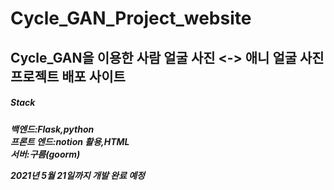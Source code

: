 # Cycle_GAN_Project_website

<h2>Cycle_GAN을 이용한 사람 얼굴 사진 <-> 애니 얼굴 사진 프로젝트 배포 사이트</h2>

<h5>Stack<h5>
백엔드:Flask,python<br>
프론트 엔드:notion 활용,HTML<br>
서버:구름(goorm)


2021년 5월 21일까지 개발 완료 예정
